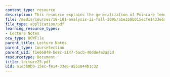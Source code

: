 ```yaml
---
content_type: resource
description: This resource explains the generalization of Poincare lemma.
file: /media/courses/18-101-analysis-ii-fall-2005/a1e3b0b015ecfe1433e6a551044b1c32_lecture25.pdf
file_type: application/pdf
learning_resource_types:
- Lecture Notes
ocw_type: OCWFile
parent_title: Lecture Notes
parent_type: CourseSection
parent_uid: f1e66049-be8c-2147-5acb-40dde4a2a82d
resourcetype: Document
title: lecture25.pdf
uid: a1e3b0b0-15ec-fe14-33e6-a551044b1c32
---
```

